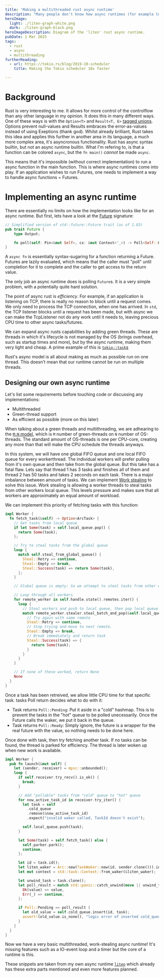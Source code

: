 ```yaml
---
title: 'Making a multithreaded rust async runtime'
description: "Many people don't know how async runtimes (for example tokio) works. The goal of this article is explaining how one works and making one efficient."
heroImage:
  light: ./liten-graph-white.png
  dark: ./liten-graph-black.png
heroImageDescription: Diagram of the 'liten' rust async runtime.
pubDate: 1 Mar 2025
tags:
  - rust
  - async
  - multithreading
furtherReading:
  - url: https://tokio.rs/blog/2019-10-scheduler
    title: Making the Tokio scheduler 10x faster

---
```


# Background
Rust is very interesting to me. It allows for more control of the controlflow than any other language in my opinion. It does this in many different ways.
One of these ways is with the `Option<T>` and `Result<T, E>` [tagged unions](https://en.wikipedia.org/wiki/Tagged_union). Options prevent null-values and Results embraces the error-as-values instead of using Exeptions (thank god).
Whilst already brilliant, Rust takes this idea and applies this further in another area in its language, a much more complex area, it's asyncronous functionality.
Rust has async syntax builtin, but not an async runtime builtin. What I'm refering to, is that a function can be colored `async`, but the `fn main()` _cannot_ be made `async`.

This means that it's impossible (without correct implementation) to run a async function in the main function. This is where async runtimes come into play. If an application wishes to run Futures, one needs to implement a way to handle async functions = Futures.


# Implementing an async runtime

There are essentially no limits on how the implementation looks like for an async runtime. But first, lets have a look at the [Future](https://doc.rust-lang.org/stable/std/future/trait.Future.html) signature:
```rust
// Simplified version of std::future::Future trait (as of 1.83)
pub trait Future {
    type Output;

    fn poll(self: Pin<&mut Self>, cx: &mut Context<'_>) -> Poll<Self::Output>;
}
```
A `async fn` is essentially syntax-sugaring for a function returning a Future.
Futures are lazily evaluated, which means that the caller must "poll" until completion for it to complete and the caller to get access to the return value.

The only job an async runtime does is polling `Future`s. It is a very simple problem, with a potentially quite hard solution.


The point of async rust is _efficiency_. For example, if an application is listening on TCP, there is really no reason to block until a request comes. We only need to process the TCP connection, when one has arrived.
In `std`, the TCP listener blocks until a request has been made, but with async we can make the TcpListener not do any work until it needs to, leaving precious CPU time to other async tasks/futures.

We can expand async rusts capabilities by adding green threads. These are threads in which it's lifecycle is not managed by the OS (brings overhead, such as startup times and more), but by the async runtime, making them very light and cheap. A prime example of this is [`tokio::task`s](https://docs.rs/tokio/latest/tokio/task/index.html)

Rust's async model is all about making as much as possible run on one thread. This doesn't mean that our runtime cannot be run on multiple threads.

## Designing our own async runtime
Let's list some requirements before touching code or discussing any implementations:
- Multithreaded
- Green-thread support
- As efficient as possible (more on this later)

When talking about a green threads and multithreading, we are adhearing to the [`M:N` model](https://en.wikipedia.org/wiki/Thread_(computing)#M:N_(hybrid_threading)), which is `M` number of green-threads on `N` number of OS-threads.
The standard amount of OS-threads is one per CPU-core, creating any more than that will make the CPU schedule the threads anyways.

In this system, we will have one global FIFO queue and one local FIFO queue for every workerthread.
The individual workers will prefer pulling from it's own queue and then take from the global queue.
But this take has a fatal flaw. Lets say that thread 1 has 3 tasks and finishes all of them and thread 2 has 50 tasks and takes 2 seconds on each task.
There is a major imbalance between amount of tasks. We can implement [Work stealing](https://en.wikipedia.org/wiki/Work_stealing) to solve this issue.
Work stealing is allowing a worker threads to steal tasks from other workers local queue.
This levels pressure and makes sure that all workers are approximately an equal amount of workload.

We can implement this priority of fetching tasks with this function:
```rust
impl Worker {
  fn fetch_task(&self) -> Option<ArcTask> {
    // Get tasks from local queue
    if let Some(task) = self.local_queue.pop() {
      return Some(task);
    };

    // Try to steal tasks from the global queue
    loop {
      match self.steal_from_global_queue() {
        Steal::Retry => continue,
        Steal::Empty => break,
        Steal::Success(task) => return Some(task),
      };
    }

    // Global queue is empty: So we attempt to steal tasks from other workers.

    // Loop through all workers
    for remote_worker in self.handle.state().remotes.iter() {
      loop {
        // Steal workers and push to local queue, then pop local queue
        match remote_worker.stealer.steal_batch_and_pop(&self.local_queue) {
          // Try again with same remote
          Steal::Retry => continue,
          // Stop trying and move to next remote.
          Steal::Empty => break,
          // Break immediately and return task
          Steal::Success(task) => {
            return Some(task);
          }
        }
      }
    }

    // If none of these worked, return None
    None
  }
}
```

Once a task has been retreived, we allow little CPU time for that specific task. tasks Poll return decides what to do with it:
- Task returns `Poll::Pending`: Put it aside in a "cold" hashmap. This is to prevent the tasks in the "hot" queue to be polled unecessarily. Once the Future calls the waker, we put it back in the queue.
- Task returns `Poll::Ready`: Simply ignore, the future is a wrapper for the real future with the value, so nothing needs to be done here.

Once done with task, then try fetching another task. If no tasks can be found, the thread is parked for efficiency. The thread is later woken up when new work is available.


```rust
impl Worker {
  pub fn launch(&mut self) {
    let (sender, receiver) = mpsc::unbounded();
    loop {
      if self.receiver.try_recv().is_ok() {
        break;
      }

      // Add "pollable" tasks from "cold" queue to "hot" queue
      for now_active_task_id in receiver.try_iter() {
        let task = self
          .cold_queue
          .remove(&now_active_task_id)
          .expect("invalid waker called, TaskId doesn't exist");

        self.local_queue.push(task);
      }

      let Some(task) = self.fetch_task() else {
        self.parker.park();
        continue;
      };

      let id = task.id();
      let liten_waker = Arc::new(TaskWaker::new(id, sender.clone())).into();
      let mut context = std::task::Context::from_waker(&liten_waker);

      let unwind_task = task.clone();
      let poll_result = match std::panic::catch_unwind(move || unwind_task.poll(&mut context)) {
        Ok(value) => value,
        Err(_) => continue,
      };

      if Poll::Pending == poll_result {
        let old_value = self.cold_queue.insert(id, task);
        assert!(old_value.is_none(), "logic error of inserted cold_queue task");
      }
    }
  }
}
```

Now we have a very basic multithreaded, work-stealing async runtime! It's missing features such as a IO-event loop and a timer but the core of a runtime is this.

These snippets are taken from my own async runtime [`liten`](https://github.com/liten-rs/liten) which already has these extra parts mentioned and even more features planned.

